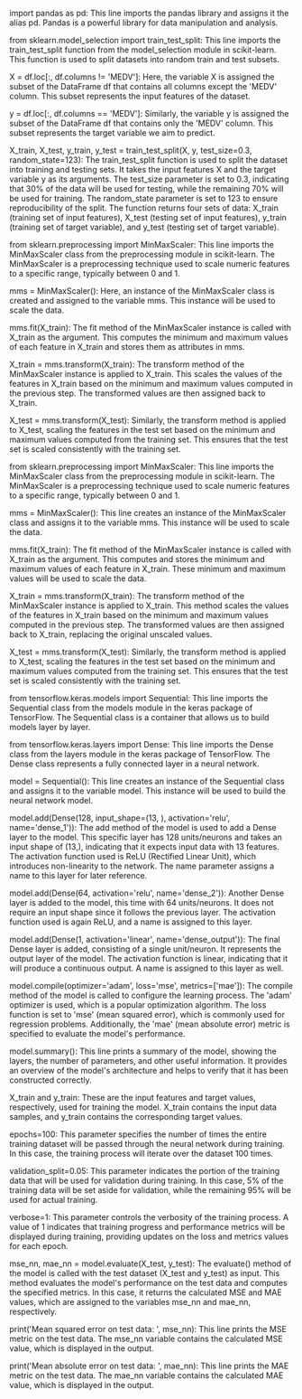 import pandas as pd: This line imports the pandas library and assigns it the alias pd. Pandas is a powerful library for data manipulation and analysis.

from sklearn.model_selection import train_test_split: This line imports the train_test_split function from the model_selection module in scikit-learn. This function is used to split datasets into random train and test subsets.

X = df.loc[:, df.columns != 'MEDV']: Here, the variable X is assigned the subset of the DataFrame df that contains all columns except the 'MEDV' column. This subset represents the input features of the dataset.

y = df.loc[:, df.columns == 'MEDV']: Similarly, the variable y is assigned the subset of the DataFrame df that contains only the 'MEDV' column. This subset represents the target variable we aim to predict.

X_train, X_test, y_train, y_test = train_test_split(X, y, test_size=0.3, random_state=123): The train_test_split function is used to split the dataset into training and testing sets. It takes the input features X and the target variable y as its arguments. The test_size parameter is set to 0.3, indicating that 30% of the data will be used for testing, while the remaining 70% will be used for training. The random_state parameter is set to 123 to ensure reproducibility of the split. The function returns four sets of data: X_train (training set of input features), X_test (testing set of input features), y_train (training set of target variable), and y_test (testing set of target variable).

from sklearn.preprocessing import MinMaxScaler: This line imports the MinMaxScaler class from the preprocessing module in scikit-learn. The MinMaxScaler is a preprocessing technique used to scale numeric features to a specific range, typically between 0 and 1.

mms = MinMaxScaler(): Here, an instance of the MinMaxScaler class is created and assigned to the variable mms. This instance will be used to scale the data.

mms.fit(X_train): The fit method of the MinMaxScaler instance is called with X_train as the argument. This computes the minimum and maximum values of each feature in X_train and stores them as attributes in mms.

X_train = mms.transform(X_train): The transform method of the MinMaxScaler instance is applied to X_train. This scales the values of the features in X_train based on the minimum and maximum values computed in the previous step. The transformed values are then assigned back to X_train.

X_test = mms.transform(X_test): Similarly, the transform method is applied to X_test, scaling the features in the test set based on the minimum and maximum values computed from the training set. This ensures that the test set is scaled consistently with the training set.

from sklearn.preprocessing import MinMaxScaler: This line imports the MinMaxScaler class from the preprocessing module in scikit-learn. The MinMaxScaler is a preprocessing technique used to scale numeric features to a specific range, typically between 0 and 1.

mms = MinMaxScaler(): This line creates an instance of the MinMaxScaler class and assigns it to the variable mms. This instance will be used to scale the data.

mms.fit(X_train): The fit method of the MinMaxScaler instance is called with X_train as the argument. This computes and stores the minimum and maximum values of each feature in X_train. These minimum and maximum values will be used to scale the data.

X_train = mms.transform(X_train): The transform method of the MinMaxScaler instance is applied to X_train. This method scales the values of the features in X_train based on the minimum and maximum values computed in the previous step. The transformed values are then assigned back to X_train, replacing the original unscaled values.

X_test = mms.transform(X_test): Similarly, the transform method is applied to X_test, scaling the features in the test set based on the minimum and maximum values computed from the training set. This ensures that the test set is scaled consistently with the training set.

from tensorflow.keras.models import Sequential: This line imports the Sequential class from the models module in the keras package of TensorFlow. The Sequential class is a container that allows us to build models layer by layer.

from tensorflow.keras.layers import Dense: This line imports the Dense class from the layers module in the keras package of TensorFlow. The Dense class represents a fully connected layer in a neural network.

model = Sequential(): This line creates an instance of the Sequential class and assigns it to the variable model. This instance will be used to build the neural network model.

model.add(Dense(128, input_shape=(13, ), activation='relu', name='dense_1')): The add method of the model is used to add a Dense layer to the model. This specific layer has 128 units/neurons and takes an input shape of (13,), indicating that it expects input data with 13 features. The activation function used is ReLU (Rectified Linear Unit), which introduces non-linearity to the network. The name parameter assigns a name to this layer for later reference.

model.add(Dense(64, activation='relu', name='dense_2')): Another Dense layer is added to the model, this time with 64 units/neurons. It does not require an input shape since it follows the previous layer. The activation function used is again ReLU, and a name is assigned to this layer.

model.add(Dense(1, activation='linear', name='dense_output')): The final Dense layer is added, consisting of a single unit/neuron. It represents the output layer of the model. The activation function is linear, indicating that it will produce a continuous output. A name is assigned to this layer as well.

model.compile(optimizer='adam', loss='mse', metrics=['mae']): The compile method of the model is called to configure the learning process. The 'adam' optimizer is used, which is a popular optimization algorithm. The loss function is set to 'mse' (mean squared error), which is commonly used for regression problems. Additionally, the 'mae' (mean absolute error) metric is specified to evaluate the model's performance.

model.summary(): This line prints a summary of the model, showing the layers, the number of parameters, and other useful information. It provides an overview of the model's architecture and helps to verify that it has been constructed correctly.

X_train and y_train: These are the input features and target values, respectively, used for training the model. X_train contains the input data samples, and y_train contains the corresponding target values.

epochs=100: This parameter specifies the number of times the entire training dataset will be passed through the neural network during training. In this case, the training process will iterate over the dataset 100 times.

validation_split=0.05: This parameter indicates the portion of the training data that will be used for validation during training. In this case, 5% of the training data will be set aside for validation, while the remaining 95% will be used for actual training.

verbose=1: This parameter controls the verbosity of the training process. A value of 1 indicates that training progress and performance metrics will be displayed during training, providing updates on the loss and metrics values for each epoch.

mse_nn, mae_nn = model.evaluate(X_test, y_test): The evaluate() method of the model is called with the test dataset (X_test and y_test) as input. This method evaluates the model's performance on the test data and computes the specified metrics. In this case, it returns the calculated MSE and MAE values, which are assigned to the variables mse_nn and mae_nn, respectively.

print('Mean squared error on test data: ', mse_nn): This line prints the MSE metric on the test data. The mse_nn variable contains the calculated MSE value, which is displayed in the output.

print('Mean absolute error on test data: ', mae_nn): This line prints the MAE metric on the test data. The mae_nn variable contains the calculated MAE value, which is displayed in the output.


